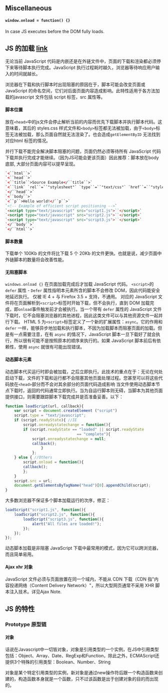 ## Miscellaneous
#### `window.onload = function() {}` 
In case JS executes before the DOM fully loads. 

## JS 的加载 [link]([https://www.ibm.com/developerworks/cn/web/1308_caiys_jsload/index.html](https://www.ibm.com/developerworks/cn/web/1308_caiys_jsload/index.html))
无论当前 JavaScript 代码是内嵌还是在外链文件中，页面的下载和渲染都必须停下来等待脚本执行完成。JavaScript 执行过程耗时越久，浏览器等待响应用户输入的时间就越长。

浏览器在下载和执行脚本时出现阻塞的原因在于，脚本可能会改变页面或 JavaScript 的命名空间，它们对后面页面内容造成影响。此特性适用于各方法加载的javascript 文件包括 script 标签，src 属性等。

#### 脚本位置
放在`<head>`中的js文件会停止解析当前的内容而优先下载脚本并执行脚本代码。这意味着，其后的 styles.css 样式文件和`<body>`标签都无法被加载，由于`<body>`标签无法被加载，那么页面自然就无法渲染了。也会造成`getElementByID` 无法找到对应html 标签的情况。

并行下载不能完全解决脚本阻塞的问题，页面仍然必须等待所有 JavaScript 代码下载并执行完成才能继续。（因为JS可能会更该页面）因此推荐：脚本放在body底部, 大部分页面内容可以提早呈现。
~~~html
`<``html``>`
`<``head``>`
`<``title``>Source Example</``title``>`
`<``link` `rel``=``"stylesheet"` `type``=``"text/css"` `href``=``"styles.css"``>`
`</``head``>`
`<``body``>`
`<``p``>Hello world!</``p``>`
`<!-- Example of efficient script positioning -->`
`<script type="text/javascript" src="script1.js">``</script>`
`<script type="text/javascript" src="script2.js">``</script>`
`<script type="text/javascript" src="script3.js">``</script>`
`</``body``>`
`</``html``>`
~~~

#### 脚本数量
下载单个 100Kb 的文件将比下载 5 个 20Kb 的文件更快。也就是说，减少页面中外链脚本的数量将会改善性能。

#### 无阻塞脚本
`windows.onload {}` 在页面加载完成后才加载 JavaScript 代码。
`<script>`的`defer` 属性 - `Defer` 属性指明本元素所含的脚本不会修改 DOM，因此代码能安全地延迟执行。 仅被 IE 4 + 与 Firefox 3.5 + 支持，不通用。 对应的 JavaScript 文件将在页面解析到`<script>`标签时开始下载，但不会执行，直到 DOM 加载完成，即`onload`事件触发前才会被执行。当一个带有 `defer` 属性的 JavaScript 文件下载时，它不会阻塞浏览器的其他进程，因此这类文件可以与其他资源文件一起并行下载。
HTML 5 为`<script>`标签定义了一个新的扩展属性：`async`。它的作用和 `defer` 一样，能够异步地加载和执行脚本，不因为加载脚本而阻塞页面的加载。但是有一点需要注意，在有 `async` 的情况下，JavaScript 脚本一旦下载好了就会执行，所以很有可能不是按照原本的顺序来执行的。如果 JavaScript 脚本前后有依赖性，使用 `async` 就很有可能出现错误。

#### 动态脚本元素
 动态脚本代买运行时即会被加载，之后立即执行。此技术的重点在于：无论在何处启动下载，文件的下载和运行都不会阻塞其他页面处理过程。您甚至可以将这些代码放在`<head>`部分而不会对其余部分的页面代码造成影响
当文件使用动态脚本节点下载时，返回的代码通常立即执行。当为自运行脚本则无碍，当脚本为其他页面提供接口，则需要跟踪脚本下载完成并是否准备妥善。以下：
~~~javascript
function loadScript(url, callback){
	var script = document.createElement ("script")
	script.type = "text/javascript";
	if (script.readyState){ //IE
		script.onreadystatechange = function(){
		if (script.readyState == "loaded" || script.readyState
		  						== "complete"){
			script.onreadystatechange = null;
			callback();
				}
			};
	} else { //Others
		script.onload = function(){
		callback();
		};
	}
	script.src = url;
	document.getElementsByTagName("head")[0].appendChild(script);
}
~~~

大多数浏览器不保证多个脚本加载运行的次序，修正：
~~~javascript
loadScript("script1.js", function(){
	loadScript("script2.js", function(){
		loadScript("script3.js", function(){
			alert("All files are loaded!");
		});
	});
});
~~~
动态脚本加载是非阻塞 JavaScript 下载中最常用的模式，因为它可以跨浏览器，而且简单易用。

#### Ajax xhr 对象
JavaScript 文件必须与页面放置在同一个域内，不能从 CDN 下载（CDN 指"内容投递网络（Content Delivery Network）"，所以大型网页通常不采用 XHR 脚本注入技术。详见Ajax Note. 

## JS 的特性

### Prototype 原型链 
#### 对象
话说在Javascript中一切皆对象，对象是引用类型的一个实例，在JS中引用类型包括：Object、Array、Date、RegExp和Function，除此之外，ECMAScript还提供3个特殊的引用类型：Boolean、Number、String

对象是某个特定引用类型的实例，新对象是通过new操作符后跟一个构造函数来创建的，构造函数本身就是一个函数，只不过该函数是出于创建对象的目的而出现的。






<!--stackedit_data:
eyJoaXN0b3J5IjpbLTU1NzA0NjUzNSw3MTE5NDc3MjgsLTE2MD
I5NzI5NjMsMTY3OTA2NDA4LDE4NDc0MTA3OTEsLTIzNzIzMDc5
NywtMTg4MDU0NjU3NSwxODE4MDc4NDMzLC01MzM2NDc3MzksOT
Q3NTg1NDM2LDg0Mjg0ODUyLDE1MDgyOTc0MDgsLTc0ODU4NTI5
OSwyNTA2MTYwMTQsLTIwODg3NDY2MTJdfQ==
-->